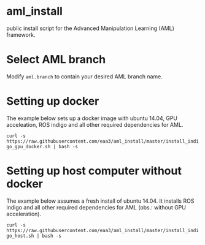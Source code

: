 # aml_install
public install script for the Advanced Manipulation Learning (AML) framework. 

# Select AML branch

Modify `aml.branch` to contain your desired AML branch name.

# Setting up docker

The example below sets up a docker image with ubuntu 14.04, GPU acceleation, ROS indigo and all other required dependencies for AML.

`curl -s https://raw.githubusercontent.com/eaa3/aml_install/master/install_indigo_gpu_docker.sh | bash -s`


# Setting up host computer without docker

The example below assumes a fresh install of ubuntu 14.04. It installs ROS indigo and all other required dependencies for AML (obs.: without GPU acceleration).

`curl -s https://raw.githubusercontent.com/eaa3/aml_install/master/install_indigo_host.sh | bash -s`
